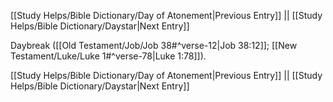 [[Study Helps/Bible Dictionary/Day of Atonement|Previous Entry]]  ||  [[Study Helps/Bible Dictionary/Daystar|Next Entry]]

 Daybreak ([[Old Testament/Job/Job 38#^verse-12|Job 38:12]]; [[New Testament/Luke/Luke 1#^verse-78|Luke 1:78]]).

[[Study Helps/Bible Dictionary/Day of Atonement|Previous Entry]]  ||  [[Study Helps/Bible Dictionary/Daystar|Next Entry]]
